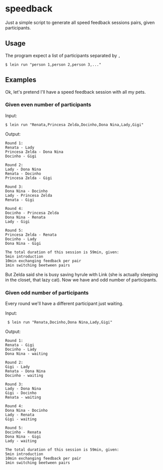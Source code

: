 # speedback

Just a simple script to generate all speed feedback sessions pairs, given participants.

## Usage

The program expect a list of participants separated by `,`

    $ lein run "person 1,person 2,person 3,..."

## Examples

Ok, let's pretend I'll have a speed feedback session with all my pets.

### Given even number of participants

Input:

    $ lein run "Renata,Princesa Zelda,Docinho,Dona Nina,Lady,Gigi"

Output:

```
Round 1:
Renata - Lady
Princesa Zelda - Dona Nina
Docinho - Gigi

Round 2:
Lady - Dona Nina
Renata - Docinho
Princesa Zelda - Gigi

Round 3:
Dona Nina - Docinho
Lady - Princesa Zelda
Renata - Gigi

Round 4:
Docinho - Princesa Zelda
Dona Nina - Renata
Lady - Gigi

Round 5:
Princesa Zelda - Renata
Docinho - Lady
Dona Nina - Gigi

The total duration of this session is 59min, given:
5min introduction
10min exchanging feedback per pair
1min switching beetween pairs

```

But Zelda said she is busy saving hyrule with Link (she is actually sleeping in the closet, that lazy cat). Now we have and odd number of participants.

### Given odd number of participants

Every round we'll have a different participant just waiting.

Input:

     $ lein run "Renata,Docinho,Dona Nina,Lady,Gigi" 

Output:

```
Round 1:
Renata - Gigi
Docinho - Lady
Dona Nina - waiting

Round 2:
Gigi - Lady
Renata - Dona Nina
Docinho - waiting

Round 3:
Lady - Dona Nina
Gigi - Docinho
Renata - waiting

Round 4:
Dona Nina - Docinho
Lady - Renata
Gigi - waiting

Round 5:
Docinho - Renata
Dona Nina - Gigi
Lady - waiting

The total duration of this session is 59min, given:
5min introduction
10min exchanging feedback per pair
1min switching beetween pairs

```
